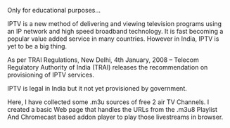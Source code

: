 Only for educational purposes...

IPTV is a new method of delivering and viewing television programs using an IP network and high speed broadband technology. It is fast becoming a popular value added service in many countries. 
However in India, IPTV is yet to be a big thing.

As per TRAI Regulations,
New Delhi, 4th January, 2008 – Telecom Regulatory Authority of India (TRAI) releases the recommendation on provisioning of IPTV services. 

IPTV is legal in India but it not yet provisioned by government.

Here, I have collected some .m3u sources of free 2 air TV Channels.
I created a basic Web page that handles the URLs from the .m3u8 Playlist And Chromecast based addon player to play those livestreams in browser.
